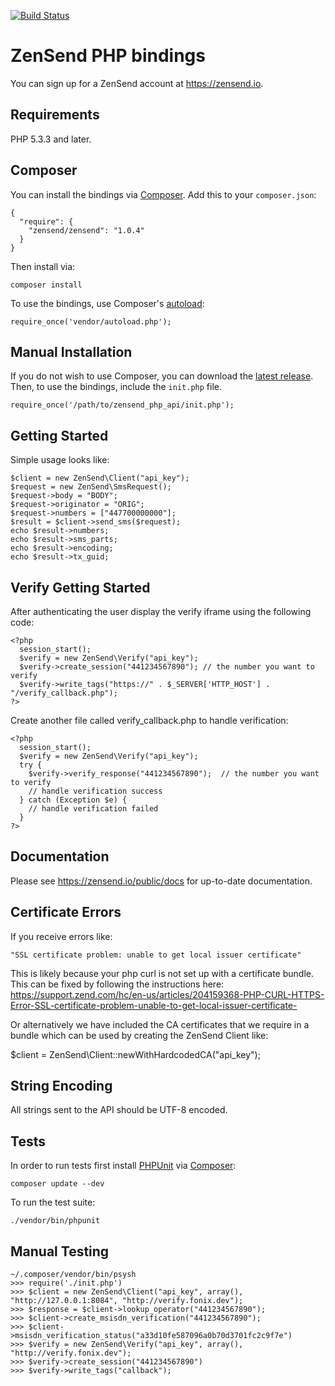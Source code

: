 [![Build Status](https://travis-ci.org/zensend/zensend_php_api.svg?branch=master)](https://travis-ci.org/zensend/zensend_php_api)
# ZenSend PHP bindings

You can sign up for a ZenSend account at https://zensend.io.

## Requirements

PHP 5.3.3 and later.

## Composer

You can install the bindings via [Composer](http://getcomposer.org/). Add this to your `composer.json`:

    {
      "require": {
        "zensend/zensend": "1.0.4"
      }
    }

Then install via:

    composer install

To use the bindings, use Composer's [autoload](https://getcomposer.org/doc/00-intro.md#autoloading):

    require_once('vendor/autoload.php');

## Manual Installation

If you do not wish to use Composer, you can download the [latest release](https://github.com/zensend/zensend_php_api/releases). Then, to use the bindings, include the `init.php` file.

    require_once('/path/to/zensend_php_api/init.php');

## Getting Started

Simple usage looks like:

    $client = new ZenSend\Client("api_key");
    $request = new ZenSend\SmsRequest();
    $request->body = "BODY";
    $request->originator = "ORIG";
    $request->numbers = ["447700000000"];
    $result = $client->send_sms($request);
    echo $result->numbers;
    echo $result->sms_parts;
    echo $result->encoding;
    echo $result->tx_guid;

## Verify Getting Started

After authenticating the user display the verify iframe using the following code:

    <?php
      session_start();
      $verify = new ZenSend\Verify("api_key");
      $verify->create_session("441234567890"); // the number you want to verify
      $verify->write_tags("https://" . $_SERVER['HTTP_HOST'] . "/verify_callback.php");
    ?>

Create another file called verify_callback.php to handle verification:

    <?php
      session_start();
      $verify = new ZenSend\Verify("api_key");
      try {
        $verify->verify_response("441234567890");  // the number you want to verify
        // handle verification success
      } catch (Exception $e) {
        // handle verification failed
      }
    ?>

## Documentation

Please see https://zensend.io/public/docs for up-to-date documentation.

## Certificate Errors

If you receive errors like:

    "SSL certificate problem: unable to get local issuer certificate"

This is likely because your php curl is not set up with a certificate bundle. This can be fixed by following the instructions here: https://support.zend.com/hc/en-us/articles/204159368-PHP-CURL-HTTPS-Error-SSL-certificate-problem-unable-to-get-local-issuer-certificate-

Or alternatively we have included the CA certificates that we require in a bundle which can be used by creating the ZenSend Client like:

   $client = ZenSend\Client::newWithHardcodedCA("api_key");

## String Encoding

All strings sent to the API should be UTF-8 encoded.

## Tests

In order to run tests first install [PHPUnit](http://packagist.org/packages/phpunit/phpunit) via [Composer](http://getcomposer.org/):

    composer update --dev

To run the test suite:

    ./vendor/bin/phpunit

## Manual Testing

    ~/.composer/vendor/bin/psysh
    >>> require('./init.php')
    >>> $client = new ZenSend\Client("api_key", array(), "http://127.0.0.1:8084", "http://verify.fonix.dev");
    >>> $response = $client->lookup_operator("441234567890");
    >>> $client->create_msisdn_verification("441234567890");
    >>> $client->msisdn_verification_status("a33d10fe587096a0b70d3701fc2c9f7e")
    >>> $verify = new ZenSend\Verify("api_key", array(), "http://verify.fonix.dev");
    >>> $verify->create_session("441234567890")
    >>> $verify->write_tags("callback");

